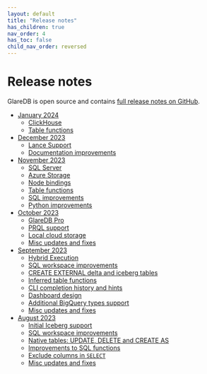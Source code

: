```yaml
---
layout: default
title: "Release notes"
has_children: true
nav_order: 4
has_toc: false
child_nav_order: reversed
---
```


# Release notes

GlareDB is open source and contains [full release notes on GitHub].

- [January 2024]
  - [ClickHouse](/docs/releases/2024-january.html#clickhouse)
  - [Table functions](/docs/releases/2024-january.html#table-functions)
- [December 2023]
  - [Lance Support](/docs/releases/2023-november.html#lance-support)
  - [Documentation improvements](/docs/releases/2023-november.html#documentation-improvements)
- [November 2023]
  - [SQL Server](/docs/releases/2023-november.html#microsoft-sql-server)
  - [Azure Storage](/docs/releases/2023-november.html#azure-blob-storage)
  - [Node bindings](/docs/releases/2023-november.html#node-bindings)
  - [Table functions](/docs/releases/2023-november.html#table-functions)
  - [SQL improvements](/docs/releases/2023-november.html#sql-improvements)
  - [Python improvements](/docs/releases/2023-november.html#python-improvements)
- [October 2023]
  - [GlareDB Pro](/docs/releases/2023-october.html#glaredb-pro)
  - [PRQL support](/docs/releases/2023-october.html#prql-support)
  - [Local cloud storage](/docs/releases/2023-october.html#local-cloud-storage)
  - [Misc updates and fixes](/docs/releases/2023-october.html#misc-updates-and-fixes)
- [September 2023]
  - [Hybrid Execution](/docs/releases/2023-september.html#hybrid-execution)
  - [SQL workspace improvements](/docs/releases/2023-september.html#sql-workspace-improvements)
  - [CREATE EXTERNAL delta and iceberg tables](/docs/releases/2023-september.html#create-external-delta-and-iceberg-tables)
  - [Inferred table functions](/docs/releases/2023-september.html#inferred-table-functions)
  - [CLI completion history and hints](/docs/releases/2023-september.html#cli-completion-history-and-hints)
  - [Dashboard design](/docs/releases/2023-september.html#dashboard-design)
  - [Additional BigQuery types support](/docs/releases/2023-september.html#additional-bigquery-type-support)
  - [Misc updates and fixes](/docs/releases/2023-september.html#misc-updates-and-fixes)
- [August 2023]
  - [Initial Iceberg support](/docs/releases/2023-august.html#initial-iceberg-support)
  - [SQL workspace improvements](/docs/releases/2023-august.html#sql-workspace-improvements)
  - [Native tables: UPDATE, DELETE and CREATE AS](/docs/releases/2023-august.html#native-tables-update-delete-and-create-as)
  - [Improvements to SQL functions](/docs/releases/2023-august.html#improvements-to-sql-functions)
  - [Exclude columns in `SELECT`](/docs/releases/2023-august.html#exclude-columns-in-select)
  - [Misc updates and fixes](/docs/releases/2023-august.html#misc-updates-and-fixes)

[full release notes on GitHub]: https://github.com/GlareDB/glaredb/releases
[January 2024]: /docs/releases/2024-january.html#january-2024
[December 2023]: /docs/releases/2023-december.html#december-2023
[November 2023]: /docs/releases/2023-november.html#november-2023
[October 2023]: /docs/releases/2023-october.html#october-2023
[September 2023]: /docs/releases/2023-september.html#september-2023
[August 2023]: /docs/releases/2023-august.html#august-2023
